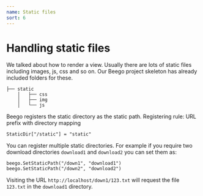 ```yaml
---
name: Static files
sort: 6
---
```


# Handling static files

We talked about how to render a view. Usually there are lots of static files including images, js, css and so on. Our Beego project skeleton has already included folders for these.

```
├── static
	│   ├── css
	│   ├── img
	│   └── js
```

Beego registers the static directory as the static path. Registering rule: URL prefix with directory mapping

	StaticDir["/static"] = "static"
	
You can register multiple static directories. For example if you require two download directories `download1` and `download2` you can set them as:

	beego.SetStaticPath("/down1", "download1")	
	beego.SetStaticPath("/down2", "download2")	
	
Visiting the URL `http://localhost/down1/123.txt` will request the file `123.txt` in the `download1` directory.

